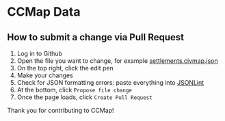 CCMap Data
==========

## How to submit a change via Pull Request

1. Log in to Github
1. Open the file you want to change, for example [settlements.civmap.json](https://github.com/ccmap/data/tree/master/settlements.civmap.json)
1. On the top right, click the edit pen
1. Make your changes
1. Check for JSON formatting errors: paste everything into [JSONLint](https://jsonlint.com/?reformat=no)
1. At the bottom, click `Propose file change`
1. Once the page loads, click `Create Pull Request`

Thank you for contributing to CCMap!

